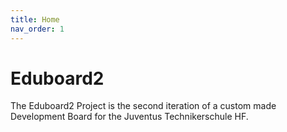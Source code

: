 ```yaml
---
title: Home
nav_order: 1
---
```


# Eduboard2

The Eduboard2 Project is the second iteration of a custom made Development Board for the Juventus Technikerschule HF.


